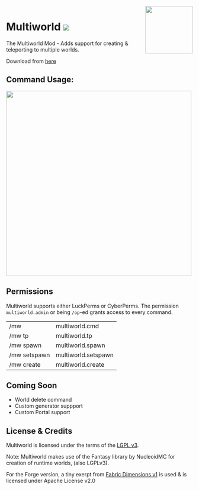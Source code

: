 <img src="https://cdn.modrinth.com/data/fgvoNDL1/icon.gif" align="right" height="128">

# Multiworld ![](http://cf.way2muchnoise.eu/multiworld-mod.svg)
The Multiworld Mod - Adds support for creating & teleporting to multiple worlds. 

Download from [here](https://github.com/armadio2902/multiworld-1.20.4/releases)

## Command Usage:
<img src="https://user-images.githubusercontent.com/16439221/147537366-4e4f6cd3-e2cd-433a-b801-d7169a4f21d2.png" width="500">

## Permissions

Multiworld supports either LuckPerms or CyberPerms.
The permission `multiworld.admin` or being `/op`-ed grants access to every command.

|      |     |
|------|-----|
| /mw  | multiworld.cmd |
| /mw tp | multiworld.tp |
| /mw spawn | multiworld.spawn |
| /mw setspawn | multiworld.setspawn |
| /mw create | multiworld.create |

 
## Coming Soon

- World delete command
- Custom generator suppport
- Custom Portal support

## License & Credits

Multiworld is licensed under the terms of the [LGPL v3](LICENSE).

Note: Multiworld makes use of the Fantasy library by NucleoidMC for creation of runtime worlds, (also LGPLv3).

For the Forge version, a tiny exerpt from [Fabric Dimensions v1](https://github.com/FabricMC/fabric/blob/1.18/fabric-dimensions-v1/src/main/java/net/fabricmc/fabric/impl/dimension/FabricDimensionInternals.java#L45) is used & is licensed under Apache License v2.0

